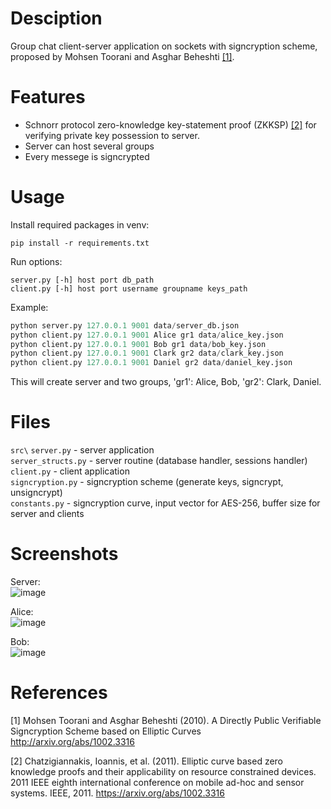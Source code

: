 # Desciption
Group chat client-server application on sockets with signcryption scheme, proposed by Mohsen Toorani and Asghar Beheshti [[1]](#1).

# Features
- Schnorr protocol zero-knowledge key-statement proof (ZKKSP) [[2]](#2) for verifying private key possession to server.
- Server can host several groups
- Every messege is signcrypted

# Usage
Install required packages in venv:
```
pip install -r requirements.txt
```

Run options:
```
server.py [-h] host port db_path
client.py [-h] host port username groupname keys_path
```

Example:
``` python
python server.py 127.0.0.1 9001 data/server_db.json
python client.py 127.0.0.1 9001 Alice gr1 data/alice_key.json
python client.py 127.0.0.1 9001 Bob gr1 data/bob_key.json
python client.py 127.0.0.1 9001 Clark gr2 data/clark_key.json
python client.py 127.0.0.1 9001 Daniel gr2 data/daniel_key.json
```
This will create server and two groups, 'gr1': Alice, Bob, 'gr2': Clark, Daniel.

# Files
`src\`
  `server.py` - server application\
  `server_structs.py` - server routine (database handler, sessions handler)
  `client.py` - client application\
  `signcryption.py` - signcryption scheme (generate keys, signcrypt, unsigncrypt)\
  `constants.py` - signcryption curve, input vector for AES-256, buffer size for server and clients


# Screenshots
Server:\
![image](https://github.com/user-attachments/assets/e01fc054-2281-4240-b899-9594b11e9331)

Alice:\
![image](https://github.com/user-attachments/assets/c5474460-8afe-4097-be39-22c2867d9416)

Bob:\
![image](https://github.com/user-attachments/assets/1f36b777-b579-4254-917f-3f85a2469104)




# References
<a id="1">[1]</a>
Mohsen Toorani and Asghar Beheshti (2010).
A Directly Public Verifiable Signcryption Scheme based on Elliptic Curves
http://arxiv.org/abs/1002.3316

<a id="2">[2]</a>
Chatzigiannakis, Ioannis, et al. (2011).
Elliptic curve based zero knowledge proofs and their applicability on resource constrained devices.
2011 IEEE eighth international conference on mobile ad-hoc and sensor systems. IEEE, 2011.
https://arxiv.org/abs/1002.3316

